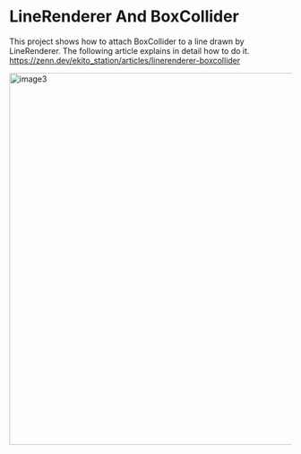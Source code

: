 # LineRenderer And BoxCollider
This project shows how to attach BoxCollider to a line drawn by LineRenderer. The following article explains in detail how to do it.  
https://zenn.dev/ekito_station/articles/linerenderer-boxcollider

<img width="663" alt="image3" src="https://user-images.githubusercontent.com/63796528/206893951-fdde870c-3122-40b2-9f5f-daea827d4f06.png">
